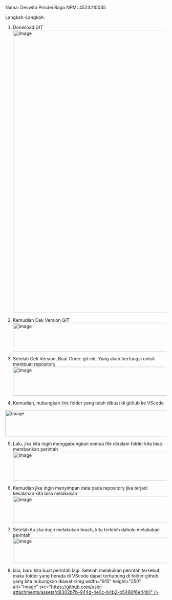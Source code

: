 Nama: Deswita Prisdei Bago
NPM: 4523210035

Langkah-Langkah:
1. Donwload GIT
   <img width="1561" height="882" alt="Image" src="https://github.com/user-attachments/assets/4e3eac56-5d78-4c49-8e5b-e86fde259713" />

2. Kemudian Cek Version GIT
   <img width="714" height="89" alt="Image" src="https://github.com/user-attachments/assets/87f943dd-20d8-42bb-afdc-bb46de3f81e3" />

3. Setelah Cek Version, Buat Code: git init. Yang akan berfungsi untuk membuat repository
    <img width="878" height="90" alt="Image" src="https://github.com/user-attachments/assets/78ab3fed-e746-4a69-ae92-bccdb855b651" />

4. Kemudian, hubungkan link folder yang telah dibuat di github ke VScode
 <img width="838" height="82" alt="Image" src="https://github.com/user-attachments/assets/daddc6c5-45a9-4fb1-8620-30900664dcb4" />

5. Lalu, jika kita ingin menggabungkan semua file didalam folder kita bisa memberikan perintah
   <img width="878" height="90" alt="Image" src="https://github.com/user-attachments/assets/78ab3fed-e746-4a69-ae92-bccdb855b651" />

6. Kemudian jika ingin menyimpan data pada repository jika terjadi kesalahan kita bisa melakukan
   <img width="838" height="82" alt="Image" src="https://github.com/user-attachments/assets/57f59f2b-7e3f-4990-a7fd-c45ce3a7d773" />

7. Setelah itu jika ingin melakukan brach, kita terlebih dahulu melakukan perintah
   <img width="763" height="79" alt="Image" src="https://github.com/user-attachments/assets/d0409977-66cb-45de-93db-01a5e56fb610" />

8. lalu, baru kita buat perintah lagi. Setelah melakukan perintah tersebut, maka folder yang berada di VScode dapat terhubung di folder github yang kita hubungkan diawal
<img width="815" height="250" alt="Image" src="https://github.com/user-attachments/assets/d8302b7b-944d-4e0c-b4b2-b5486f6e44b1" />
